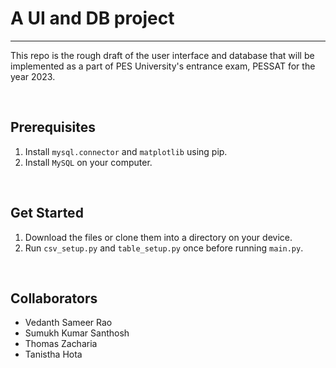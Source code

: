 # A UI and DB project
--------------------------------------------------------------------------------------------------

This repo is the rough draft of the user interface and database that will be implemented as a part of PES University's entrance exam, PESSAT for the year 2023.

</br>

## Prerequisites

1. Install `mysql.connector` and `matplotlib` using pip. 
2. Install `MySQL` on your computer.

</br>

## Get Started

1. Download the files or clone them into a directory on your device.
2. Run `csv_setup.py` and `table_setup.py` once before running `main.py`.

</br>

## Collaborators

- Vedanth Sameer Rao
- Sumukh Kumar Santhosh
- Thomas Zacharia
- Tanistha Hota
